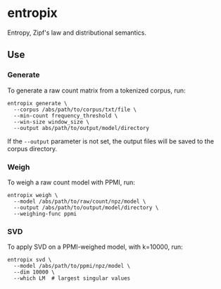 # entropix
Entropy, Zipf's law and distributional semantics.

## Use

### Generate
To generate a raw count matrix from a tokenized corpus, run:
```
entropix generate \
  --corpus /abs/path/to/corpus/txt/file \
  --min-count frequency_threshold \
  --win-size window_size \
  --output abs/path/to/output/model/directory
```

If the `--output` parameter is not set, the output files will be saved to the corpus directory.

### Weigh
To weigh a raw count model with PPMI, run:
```
entropix weigh \
  --model /abs/path/to/raw/count/npz/model \
  --output /abs/path/to/output/model/directory \
  --weighing-func ppmi
```

### SVD
To apply SVD on a PPMI-weighed model, with k=10000, run:
```
entropix svd \
  --model /abs/path/to/ppmi/npz/model \
  --dim 10000 \
  --which LM  # largest singular values 
```
